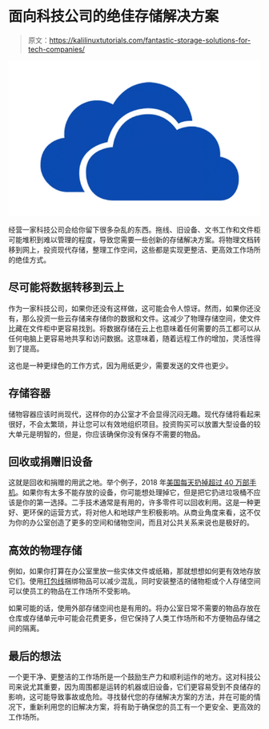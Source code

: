 # 面向科技公司的绝佳存储解决方案

> 原文：<https://kalilinuxtutorials.com/fantastic-storage-solutions-for-tech-companies/>

[![Fantastic Storage Solutions for Tech Companies](img/88362d2cbb65ac4f00b5148cfcddb882.png "Fantastic Storage Solutions for Tech Companies")](https://1.bp.blogspot.com/-w-FnYfDT578/XvVnNGh3rgI/AAAAAAAAJcQ/FM0bIhMZ2Uw8wwZZlahqhgdtEGVGHDrPgCLcBGAsYHQ/s1600/storage%2Bsolution.PNG)

经营一家科技公司会给你留下很多杂乱的东西。拖线、旧设备、文书工作和文件柜可能堆积到难以管理的程度，导致您需要一些创新的存储解决方案。将物理文档转移到网上，投资现代存储，整理工作空间，这些都是实现更整洁、更高效工作场所的绝佳方式。

## 尽可能将数据转移到云上

作为一家科技公司，如果你还没有这样做，这可能会令人惊讶。然而，如果你还没有，那么投资一些云存储来存储你的数据和文件。这减少了物理存储空间，使文件比藏在文件柜中更容易找到。将数据存储在云上也意味着任何需要的员工都可以从任何电脑上更容易地共享和访问数据。这意味着，随着远程工作的增加，灵活性得到了提高。

这也是一种更绿色的工作方式，因为用纸更少，需要发送的文件也更少。

## 存储容器

储物容器应该时尚现代，这样你的办公室才不会显得沉闷无趣。现代存储将看起来很好，不会太繁琐，并让您可以有效地组织项目。投资购买可以放置大型设备的较大单元是明智的，但是，你应该确保你没有保存不需要的物品。

## 回收或捐赠旧设备

这就是回收和捐赠的用武之地。举个例子，2018 年[美国每天扔掉超过 40 万部手机](https://www.wbur.org/cognoscenti/2018/12/11/right-to-repair-nathan-proctor)。如果你有太多不能存放的设备，你可能想处理掉它，但是把它扔进垃圾桶不应该是你的第一选择。二手技术通常是有用的，许多零件可以回收利用。这是一种更好、更环保的运营方式，将对他人和地球产生积极影响。从商业角度来看，这不仅为你的办公室创造了更多的空间和储物空间，而且对公共关系来说也是极好的。

## 高效的物理存储

例如，如果你打算在办公室里放一些实体文件或纸箱，那就想想如何更有效地存放它们。使用[打包线](https://www.balingwiredirect.com/)捆绑物品可以减少混乱，同时安装整洁的储物柜或个人存储空间可以使员工的物品在工作场所不受影响。

如果可能的话，使用外部存储空间也是有用的。将办公室日常不需要的物品存放在仓库或存储单元中可能会花费更多，但它保持了人类工作场所和不方便物品存储之间的隔离。

## 最后的想法

一个更干净、更整洁的工作场所是一个鼓励生产力和顺利运作的地方。这对科技公司来说尤其重要，因为周围都是运转的机器或旧设备，它们更容易受到不良储存的影响，这可能导致事故或危险。寻找替代您的存储解决方案的方法，并在可能的情况下，重新利用您的旧解决方案，将有助于确保您的员工有一个更安全、更高效的工作场所。